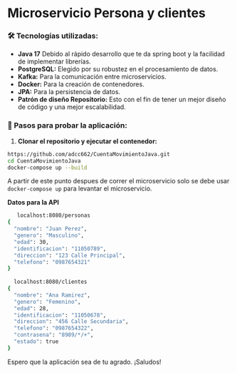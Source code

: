 # Microservicio Persona y clientes

### 🛠️ Tecnologías utilizadas:

- **Java 17** Debido al rápido desarrollo que te da spring boot y la facilidad de implementar librerías.
- **PostgreSQL:** Elegido por su robustez en el procesamiento de datos.
- **Kafka:** Para la comunicación entre microservicios.
- **Docker:** Para la creación de contenedores.
- **JPA:** Para la persistencia de datos.
- **Patrón de diseño Repositorio:** Esto con el fin de tener un mejor diseño de código y una mejor escalabilidad.


### 🔧 Pasos para probar la aplicación:

1. **Clonar el repositorio y ejecutar el contenedor:**

```sh
https://github.com/adcc662/CuentaMovimientoJava.git
cd CuentaMovimientoJava
docker-compose up --build
```
A partir de este punto despues de correr el microservicio solo se debe usar `docker-compose up` para levantar el microservicio.

**Datos para la API**

```sh
   localhost:8080/personas
{
  "nombre": "Juan Perez",
  "genero": "Masculino",
  "edad": 30,
  "identificacion": "11050789",
  "direccion": "123 Calle Principal",
  "telefono": "0987654321"
}
  
  localhost:8080/clientes
{
  "nombre": "Ana Ramirez",
  "genero": "Femenino",
  "edad": 28,
  "identificacion": "11050678",
  "direccion": "456 Calle Secundaria",
  "telefono": "0987654322",
  "contrasena": "8989/*/+",
  "estado": true
}

```

Espero que la aplicación sea de tu agrado. ¡Saludos!

